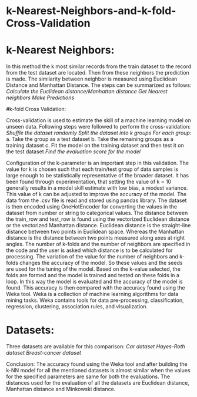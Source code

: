 # k-Nearest-Neighbors-and-k-fold-Cross-Validation

# k-Nearest Neighbors:

In this method the k most similar records from the train dataset to the record from the test dataset are located. Then from these neighbors the prediction is made.
The similarity between neighbor is measured using Euclidean Distance and Manhattan Distance.
The steps can be summarized as follows:
*Calculate the Euclidean distance/Manhattan distance*
*Get Nearest neighbors*
*Make Predictions*

#k-fold Cross Validation:

Cross-validation is used to estimate the skill of a machine learning model on unseen data. Following steps were followed to perform the cross-validation:
*Shuffle the dataset randomly*
*Split the dataset into k groups*
*For each group:*
a.	Take the group as a test dataset
b.	Take the remaining groups as a training dataset
c.	Fit the model on the training dataset and then test it on the test dataset
*Find the evaluation score for the model*

Configuration of the k-parameter is an important step in this validation. The value for k is chosen such that each train/test group of data samples is large enough to be statistically representative of the broader dataset. It has been found through experimentation, that setting the value of k = 10 generally results in a model skill estimate with low bias, a modest variance. This value of k can be adjusted to improve the accuracy of the model.
The data from the .csv file is read and stored using pandas library. The dataset is then encoded using OneHotEncoder for converting the values in the dataset from number or string to categorical values.
The distance between the train_row and test_row is found using the vectorized Euclidean distance or the vectorized Manhattan distance. Euclidean distance is the straight-line distance between two points in Euclidean space. Whereas the Manhattan distance is the distance between two points measured along axes at right angles.
The number of k-folds and the number of neighbors are specified in the code and the user is asked which distance is to be calculated for processing. The variation of the value for the number of neighbors and k-folds changes the accuracy of the model. So these values and the seeds are used for the tuning of the model. Based on the k-value selected, the folds are formed and the model is trained and tested on these folds in a loop. In this way the model is evaluated and the accuracy of the model is found. This accuracy is then compared with the accuracy found using the Weka tool.
Weka is a collection of machine learning algorithms for data mining tasks. Weka contains tools for data pre-processing, classification, regression, clustering, association rules, and visualization.

# Datasets:
Three datasets are available for this comparison:
*Car dataset*
*Hayes-Roth dataset*
*Breast-cancer dataset*
 
Conclusion:
The accuracy found using the Weka tool and after building the k-NN model for all the mentioned datasets is almost similar when the values for the specified parameters are same for both the evaluations. The distances used for the evaluation of all the datasets are Euclidean distance, Manhattan distance and Minkowski distance.
